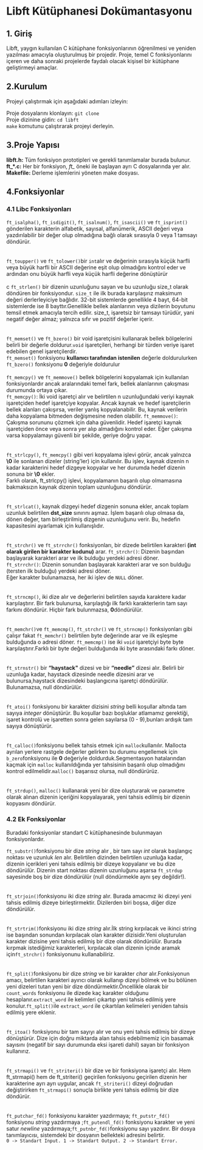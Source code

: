 # Libft Kütüphanesi Dokümantasyonu

## 1. Giriş
Libft, yaygın kullanılan C kütüphane fonksiyonlarının öğrenilmesi ve yeniden yazılması amacıyla oluşturulmuş bir projedir. Proje, temel C fonksiyonlarını içeren ve daha sonraki projelerde faydalı olacak kişisel bir kütüphane geliştirmeyi amaçlar.
<br/>
## 2.Kurulum
Projeyi çalıştırmak için aşağıdaki adımları izleyin:

Proje dosyalarını klonlayın: `git clone`  <repo-url> <br/>
Proje dizinine gidin: `cd libft` <br/>
`make` komutunu çalıştırarak projeyi derleyin.<br/>
## 3.Proje Yapısı
**libft.h:** Tüm fonksiyon prototipleri ve gerekli tanımlamalar burada bulunur.<br/>
**ft_*.c:** Her bir fonksiyon, *ft_* öneki ile başlayan ayrı C dosyalarında yer alır.<br/>
**Makefile:** Derleme işlemlerini yöneten make dosyası.<br/>
## 4.Fonksiyonlar 
### 4.1 Libc Fonksiyonları
`ft_isalpha()`, `ft_isdigit()`, `ft_isalnum()`, `ft_isascii()` ve `ft_isprint()` gönderilen karakterin alfabetik, sayısal, alfanümerik, ASCII değeri veya yazdırılabilir bir değer olup olmadığına bağlı olarak sırasıyla 0 veya 1 tamsayı döndürür. <br/>
<br/><br/>
`ft_toupper()` ve `ft_tolower()`bir `int`alır ve değerinin sırasıyla küçük harfli veya büyük harfli bir ASCII değerine eşit olup olmadığını kontrol eder ve ardından onu büyük harfli veya küçük harfli değerine dönüştürür<br/>
<br/>c
`ft_strlen()` bir dizenin uzunluğunu sayan ve bu uzunluğu size_t olarak döndüren bir fonksiyondur. `size_t` ile ilk burada karşılaşırız maksimum değeri derlerleyiciye bağlıdır. 32-bit sistemlerde genellikle 4 bayt, 64-bit sistemlerde ise 8 bayttır.Genellikle bellek alanlarının veya dizilerin boyutunu temsil etmek amacıyla tercih edilir. size_t, işaretsiz bir tamsayı türüdür, yani negatif değer almaz; yalnızca sıfır ve pozitif değerler içerir. <br/>
<br/><br/>
`ft_memset()` ve `ft_bzero()` bir void işaretçisini kullanarak bellek bölgelerini belirli bir değerle doldurur.`void` işaretçileri, herhangi bir türden veriye işaret edebilen genel işaretçilerdir.<br/>
`ft_memset()` fonksiyonu **kullanıcı tarafından istenilen** değerle doldurulurken `ft_bzero()` fonksiyonu **0** değeriyle doldurulur
<br/><br/>
`ft_memcpy()` ve `ft_memmove()` bellek bölgelerini kopyalamak için kullanılan fonksiyonlardır ancak aralarındaki temel fark, bellek alanlarının çakışması durumunda ortaya çıkar.<br>
`ft_memcpy()`: İki void işaretçi alır ve belirtilen n uzunluğundaki veriyi kaynak işaretçiden hedef işaretçiye kopyalar. Ancak kaynak ve hedef işaretçilerin bellek alanları çakışırsa, veriler yanlış kopyalanabilir. Bu, kaynak verilerin daha kopyalama bitmeden değişmesine neden olabilir.
`ft_memmove()`: Çakışma sorununu çözmek için daha güvenlidir. Hedef işaretçi kaynak işaretçiden önce veya sonra yer alıp almadığını kontrol eder. Eğer çakışma varsa kopyalamayı güvenli bir şekilde, geriye doğru yapar.<br/>
<br/><br/>
`ft_strlcpy()`, `ft_memcpy()` gibi veri kopyalama işlevi görür, ancak yalnızca **\0** ile sonlanan  dizeler (string'ler) için kullanılır. Bu işlev, kaynak dizenin n kadar karakterini hedef dizgeye kopyalar ve her durumda hedef dizenin sonuna bir **\0** ekler.<br/>
Farklı olarak, ft_strlcpy() işlevi, kopyalamanın başarılı olup olmamasına bakmaksızın kaynak dizenin toplam uzunluğunu döndürür. <br/>
<br/><br/>
`ft_strlcat()`, kaynak dizgeyi hedef dizgenin sonuna ekler, ancak toplam uzunluk belirtilen **dst_size** sınırını aşmaz. İşlem başarılı olup olmasa da, dönen değer, tam birleştirilmiş dizgenin uzunluğunu verir. Bu, hedefin kapasitesini ayarlamak için kullanışlıdır.<br/>
<br/><br/>
`ft_strchr()` ve `ft_strrchr()` fonksiyonları, bir dizede belirtilen karakteri **(int olarak girilen bir karakter kodunu)** arar.
`ft_strchr()`: Dizenin başından başlayarak karakteri arar ve ilk bulduğu yerdeki adresi döner.<br/>
`ft_strrchr()`: Dizenin sonundan başlayarak karakteri arar ve son bulduğu (tersten ilk bulduğu) yerdeki adresi döner.<br/>
Eğer karakter bulunamazsa, her iki işlev de `NULL` döner.<br/><br/>
<br/>
`ft_strncmp()`, iki dize alır ve değerlerini belirtilen sayıda karaktere kadar karşılaştırır. Bir fark bulunursa, karşılaştığı ilk farklı karakterlerin tam sayı farkını döndürür. Hiçbir fark bulunmazsa, **0**döndürülür.<br/>
<br/><br/>
`ft_memchr()`ve `ft_memcmp()`, `ft_strchr()` ve `ft_strncmp()` fonksiyonları gibi çalışır fakat `ft_memchr()` belirtilen byte değerinde arar ve ilk eşleşme bulduğunda o adresi döner.
`ft_memcmp()` ise iki `void` işaretçiyi byte byte karşılaştırır.Farklı bir byte değeri bulduğunda iki byte arasındaki farkı döner.<br/>
<br/><br/>
`ft_strnstr()` bir **“haystack"** dizesi ve bir **“needle”** dizesi alır. Belirli bir uzunluğa kadar, haystack dizesinde needle dizesini arar ve bulunursa,haystack dizesindeki başlangıcına işaretçi döndürülür. Bulunamazsa, null döndürülür.<br/>
<br/><br/>
`ft_atoi()` fonksiyonu bir karakter dizisini *string* belli koşullar altında tam sayıya *integer* dönüştürür. Bu koşullar bazı boşluklar atlamamız gerektiği, işaret kontrolü ve işaretten sonra gelen sayılarsa (0 - 9),bunları ardışık tam sayıya dönüştürür.<br/>
<br/><br/>
`ft_calloc()`fonksiyonu bellek tahsis etmek için `malloc`kullanılır. Mallocta ayrılan yerlere rastgele değerler gelirken bu durumu engellemek için `b_zero`fonksiyonu ile **0** değeriyle doldurduk.Segmentasyon hatalarından kaçmak için `malloc` kullanıldığında yer tahsisinin başarılı olup olmadığını kontrol edilmelidir.`malloc()` başarısız olursa, null döndürürüz.<br/>
<br/><br/>
`ft_strdup()`, `malloc()` kullanarak yeni bir dize oluşturarak ve parametre olarak alınan dizenin içeriğini kopyalayarak, yeni tahsis edilmiş bir dizenin kopyasını döndürür.<br/>
### 4.2 Ek Fonksiyonlar

Buradaki fonksiyonlar standart C kütüphanesinde bulunmayan fonksiyonlardır.

`ft_substr()`fonksiyonu bir dize *string* alır , bir tam sayı *int* olarak başlangıç noktası ve uzunluk *len* alır. Belirtilen dizinden belirtilen uzunluğa kadar, dizenin içerikleri yeni tahsis edilmiş bir dizeye kopyalanır ve bu dize döndürülür. Dizenin start noktası dizenin uzunluğunu aşarsa `ft_strdup` sayesinde boş bir dize döndürülür (null döndürmekle aynı şey değildir!).<br/>
<br/><br/>
`ft_strjoin()`fonksiyonu iki dize *string* alır. Burada amacımız iki dizeyi yeni tahsis edilmiş dizeye birleştirmektir. Dizilerden biri boşsa, diğer dize döndürülür.<br/>
<br/><br/>
`ft_strtrim()`fonksiyonu iki dize *string* alır.İlk string kırpılacak ve ikinci string ise başından sonundan kırpılacak olan karakter dizisidir.Yeni oluşturulan karakter dizisine yeni tahsis edilmiş bir dize olarak döndürülür. Burada kırpmak istediğimiz karakterleri, kırpılacak olan dizenin içinde aramak için`ft_strchr()` fonksiyonunu kullanabiliriz.<br/>
<br/><br/>
`ft_split()`fonksiyonu bir dize *string* ve bir karakter *char* alır.Fonksiyonun amacı, belirtilen karakteri ayırıcı olarak kullanıp dizeyi bölmek ve bu bölünen yeni dizeleri tutan yeni bir dize döndürmektir.Öncellikle olarak bir `count_words` fonksiyonu ile dizede kaç karakter olduğunu hesaplanır.`extract_word` ile kelimleri çıkartıp yeni tahsis edilmiş yere konulur.`ft_split()`ile `extract_word` ile çıkartılan kelimeleri yeniden tahsis edilmiş yere eklenir.<br/>
<br/><br/>
`ft_itoa()` fonksiyonu bir tam sayıyı alır ve onu yeni tahsis edilmiş bir dizeye dönüştürür. Dize için doğru miktarda alan tahsis edebilmemiz için basamak sayısını (negatif bir sayı durumunda eksi işareti dahil) sayan bir fonksiyon kullanırız.<br/>
<br/><br/>
`ft_strmapi()` ve `ft_striteri()` bir dize ve bir fonksiyona işaretçi alır. Hem ft_strmapi() hem de ft_striteri() geçirilen fonksiyonu geçirilen dizenin her karakterine ayrı ayrı uygular, ancak `ft_striteri()` dizeyi doğrudan değiştirirken `ft_strmapi()` sonuçla birlikte yeni tahsis edilmiş bir dize döndürür.<br/>
<br/><br/>
`ft_putchar_fd()` fonksiyonu karakter yazdırmaya; `ft_putstr_fd()` fonksiyonu *string* yazdırmaya ;`ft_putendl_fd()` fonksiyonu karakter ve yeni satur *newline* yazdırmaya;`ft_putnbr_fd()`fonksiyonu sayı yazdırır. Bir dosya tanımlayıcısı, sistemdeki bir dosyanın bellekteki adresini belirtir. <br/>
`0 -> Standart Input.
1 -> Standart Output.
2 -> Standart Error.` <br/><br/>
